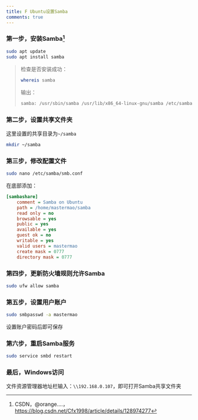 ```yaml
---
title: F Ubuntu设置Samba
comments: true
---
```


### 第一步，安装Samba[^1]

```bash
sudo apt update
sudo apt install samba
```

> 检查是否安装成功：
>
> ```bash
> whereis samba
> ```
>
> 输出：
>
> ```bash
> samba: /usr/sbin/samba /usr/lib/x86_64-linux-gnu/samba /etc/samba /usr/share/samba /usr/share/man/man7/samba.7.gz /usr/share/man/man8/samba.8.gz
> ```

### 第二步，设置共享文件夹

这里设置的共享目录为`~/samba`

```bash
mkdir ~/samba
```

### 第三步，修改配置文件

```bash
sudo nano /etc/samba/smb.conf
```

在底部添加：

```ini
[sambashare]
    comment = Samba on Ubuntu
    path = /home/mastermao/samba
    read only = no
    browsable = yes
    public = yes
    available = yes
    guest ok = no
    writable = yes
    valid users = mastermao
    create mask = 0777
    directory mask = 0777
```

### 第四步，更新防火墙规则允许Samba

```bash
sudo ufw allow samba
```

### 第五步，设置用户账户

```bash
sudo smbpasswd -a mastermao
```

设置账户密码后即可保存

### 第六步，重启Samba服务

```bash
sudo service smbd restart
```

### 最后，Windows访问

文件资源管理器地址栏输入：`\\192.168.0.107`，即可打开Samba共享文件夹





[^1]: CSDN，@orange....，https://blog.csdn.net/Cfx1998/article/details/128974277
